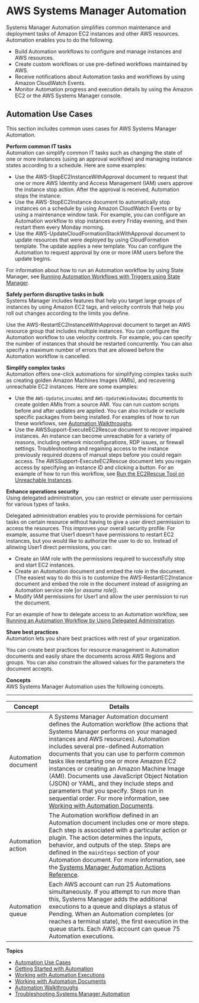 # AWS Systems Manager Automation<a name="systems-manager-automation"></a>

Systems Manager Automation simplifies common maintenance and deployment tasks of Amazon EC2 instances and other AWS resources\. Automation enables you to do the following\.
+ Build Automation workflows to configure and manage instances and AWS resources\.
+ Create custom workflows or use pre\-defined workflows maintained by AWS\.
+ Receive notifications about Automation tasks and workflows by using Amazon CloudWatch Events\.
+ Monitor Automation progress and execution details by using the Amazon EC2 or the AWS Systems Manager console\. 

## Automation Use Cases<a name="automation-use-cases"></a>

This section includes common uses cases for AWS Systems Manager Automation\.

**Perform common IT tasks**  
Automation can simplify common IT tasks such as changing the state of one or more instances \(using an approval workflow\) and managing instance states according to a schedule\. Here are some examples:
+ Use the AWS\-StopEC2InstanceWithApproval document to request that one or more AWS Identity and Access Management \(IAM\) users approve the instance stop action\. After the approval is received, Automation stops the instance\.
+ Use the AWS\-StopEC2Instance document to automatically stop instances on a schedule by using Amazon CloudWatch Events or by using a maintenance window task\. For example, you can configure an Automation workflow to stop instances every Friday evening, and then restart them every Monday morning\.
+ Use the AWS\-UpdateCloudFormationStackWithApproval document to update resources that were deployed by using CloudFormation template\. The update applies a new template\. You can configure the Automation to request approval by one or more IAM users before the update begins\.

For information about how to run an Automation workflow by using State Manager, see [Running Automation Workflows with Triggers using State Manager](automation-sm-target.md)\.

**Safely perform disruptive tasks in bulk**  
Systems Manager includes features that help you target large groups of instances by using Amazon EC2 tags, and velocity controls that help you roll out changes according to the limits you define\.

Use the AWS\-RestartEC2InstanceWithApproval document to target an AWS resource group that includes multiple instances\. You can configure the Automation workflow to use velocity controls\. For example, you can specify the number of instances that should be restarted concurrently\. You can also specify a maximum number of errors that are allowed before the Automation workflow is cancelled\.

**Simplify complex tasks**  
Automation offers one\-click automations for simplifying complex tasks such as creating golden Amazon Machines Images \(AMIs\), and recovering unreachable EC2 instances\. Here are some examples:
+ Use the `AWS-UpdateLinuxAmi` and `AWS-UpdateWindowsAmi` documents to create golden AMIs from a source AMI\. You can run custom scripts before and after updates are applied\. You can also include or exclude specific packages from being installed\. For examples of how to run these workflows, see [Automation Walkthroughs](automation-walk.md)\.
+ Use the AWSSupport\-ExecuteEC2Rescue document to recover impaired instances\. An instance can become unreachable for a variety of reasons, including network misconfigurations, RDP issues, or firewall settings\. Troubleshooting and regaining access to the instance previously required dozens of manual steps before you could regain access\. The AWSSupport\-ExecuteEC2Rescue document lets you regain access by specifying an instance ID and clicking a button\. For an example of how to run this workflow, see [Run the EC2Rescue Tool on Unreachable Instances](automation-ec2rescue.md)\.

**Enhance operations security**  
Using delegated administration, you can restrict or elevate user permissions for various types of tasks\. 

Delegated administration enables you to provide permissions for certain tasks on certain resource without having to give a user direct permission to access the resources\. This improves your overall security profile\. For example, assume that User1 doesn’t have permissions to restart EC2 instances, but you would like to authorize the user to do so\. Instead of allowing User1 direct permissions, you can: 
+ Create an IAM role with the permissions required to successfully stop and start EC2 instances\.
+ Create an Automation document and embed the role in the document\. \(The easiest way to do this is to customize the AWS\-RestartEC2Instance document and embed the role in the document instead of assigning an Automation service role \[or *assume role*\]\)\.
+ Modify IAM permissions for User1 and allow the user permission to run the document\. 

For an example of how to delegate access to an Automation workflow, see [Running an Automation Workflow by Using Delegated Administration](automation-walk-security-delegated.md)\. 

**Share best practices**  
Automation lets you share best practices with rest of your organization\.

You can create best practices for resource management in Automation documents and easily share the documents across AWS Regions and groups\. You can also constrain the allowed values for the parameters the document accepts\.

**Concepts**  
AWS Systems Manager Automation uses the following concepts\.


****  

| Concept | Details | 
| --- | --- | 
|  Automation document  |  A Systems Manager Automation document defines the Automation workflow \(the actions that Systems Manager performs on your managed instances and AWS resources\)\. Automation includes several pre\-defined Automation documents that you can use to perform common tasks like restarting one or more Amazon EC2 instances or creating an Amazon Machine Image \(AMI\)\. Documents use JavaScript Object Notation \(JSON\) or YAML, and they include steps and parameters that you specify\. Steps run in sequential order\. For more information, see [Working with Automation Documents](automation-documents.md)\.  | 
|  Automation action  |  The Automation workflow defined in an Automation document includes one or more steps\. Each step is associated with a particular action or plugin\. The action determines the inputs, behavior, and outputs of the step\. Steps are defined in the `mainSteps` section of your Automation document\. For more information, see the [Systems Manager Automation Actions Reference](automation-actions.md)\.  | 
|  Automation queue  |  Each AWS account can run 25 Automations simultaneously\. If you attempt to run more than this, Systems Manager adds the additional executions to a queue and displays a status of Pending\. When an Automation completes \(or reaches a terminal state\), the first execution in the queue starts\. Each AWS account can queue 75 Automation executions\.  | 

**Topics**
+ [Automation Use Cases](#automation-use-cases)
+ [Getting Started with Automation](automation-setup.md)
+ [Working with Automation Executions](automation-working.md)
+ [Working with Automation Documents](automation-documents.md)
+ [Automation Walkthroughs](automation-walk.md)
+ [Troubleshooting Systems Manager Automation](automation-troubleshooting.md)